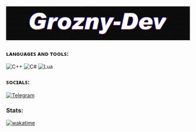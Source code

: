 ![Header](https://github.com/Grozny-Dev/Grozny-Dev/blob/main/assets/header.jpg)

### ʟᴀɴɢᴜᴀɢᴇꜱ ᴀɴᴅ ᴛᴏᴏʟꜱ:
![С++](https://img.shields.io/badge/C++-090909?style=for-the-badge&logo=CPlusPlus)
![С#](https://img.shields.io/badge/Csharp-090909?style=for-the-badge&logo=C#)
![Lua](https://img.shields.io/badge/Lua-090909?style=for-the-badge&logo=Lua)

### ꜱᴏᴄɪᴀʟꜱ:
[![Telegram](https://img.shields.io/badge/-Telegram-090909?style=for-the-badge&logo=telegram&logoColor=27A0D9)]()

### Stats:
[![wakatime](https://wakatime.com/badge/user/018ba467-87b7-4f63-a707-79093ef98af8.svg)](https://wakatime.com/@018ba467-87b7-4f63-a707-79093ef98af8)

